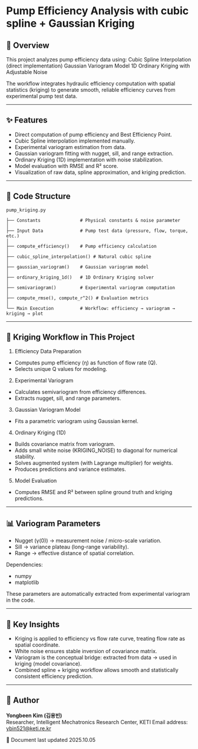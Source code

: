 # Pump Efficiency Analysis with cubic spline + Gaussian Kriging
## 📌 Overview
This project analyzes pump efficiency data using:
Cubic Spline Interpolation (direct implementation)
Gaussian Variogram Model 
1D Ordinary Kriging with Adjustable Noise

The workflow integrates hydraulic efficiency computation with spatial statistics (kriging) to generate smooth, reliable efficiency curves from experimental pump test data.

---

## ✨ Features
- Direct computation of pump efficiency and Best Efficiency Point.
- Cubic Spline interpolation implemented manually.
- Experimental variogram estimation from data.
- Gaussian variogram fitting with nugget, sill, and range extraction.
- Ordinary Kriging (1D) implementation with noise stabilization.
- Model evaluation with RMSE and R² score.
- Visualization of raw data, spline approximation, and kriging prediction.

---

## 📂 Code Structure
```
pump_kriging.py

├── Constants               # Physical constants & noise parameter
│
├── Input Data              # Pump test data (pressure, flow, torque, etc.)
│
├── compute_efficiency()    # Pump efficiency calculation
│
├── cubic_spline_interpolation() # Natural cubic spline
│
├── gaussian_variogram()    # Gaussian variogram model
│
├── ordinary_kriging_1d()   # 1D Ordinary Kriging solver
│
├── semivariogram()         # Experimental variogram computation
│
├── compute_rmse(), compute_r^2() # Evaluation metrics
│
└── Main Execution          # Workflow: efficiency → variogram → kriging → plot
```
---

## 🔑 Kriging Workflow in This Project

1) Efficiency Data Preparation
- Computes pump efficiency (η) as function of flow rate (Q).
- Selects unique Q values for modeling.

2) Experimental Variogram
- Calculates semivariogram from efficiency differences.
- Extracts nugget, sill, and range parameters.

3) Gaussian Variogram Model
- Fits a parametric variogram using Gaussian kernel.

4) Ordinary Kriging (1D)
- Builds covariance matrix from variogram.
- Adds small white noise (KRIGING_NOISE) to diagonal for numerical stability.
- Solves augmented system (with Lagrange multiplier) for weights.
- Produces predictions and variance estimates.

5) Model Evaluation
- Computes RMSE and R² between spline ground truth and kriging predictions.


---


## 📊 Variogram Parameters

- Nugget (γ(0)) → measurement noise / micro-scale variation.
- Sill → variance plateau (long-range variability).
- Range → effective distance of spatial correlation.

Dependencies:

- numpy
- matplotlib


These parameters are automatically extracted from experimental variogram in the code.


---

## 📖 Key Insights

- Kriging is applied to efficiency vs flow rate curve, treating flow rate as spatial coordinate.
- White noise ensures stable inversion of covariance matrix.
- Variogram is the conceptual bridge: extracted from data → used in kriging (model covariance).
- Combined spline + kriging workflow allows smooth and statistically consistent efficiency prediction.


---


## 👤 Author
**Yongbeen Kim (김용빈)**  
Researcher, Intelligent Mechatronics Research Center, KETI
Email address: ybin521@keti.re.kr


📅 Document last updated 2025.10.05
